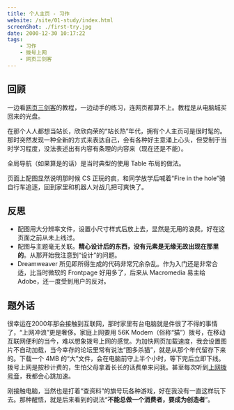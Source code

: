 ```yaml
---
title: 个人主页 - 习作
website: /site/01-study/index.html
screenShot: ./first-try.jpg
date: 2000-12-30 10:17:22
tags:
    - 习作
    - 拨号上网
    - 网页三剑客
---
```


## 回顾
一边看[网页三剑客](https://baike.baidu.com/item/%E7%BD%91%E9%A1%B5%E4%B8%89%E5%89%91%E5%AE%A2)的教程，一边动手的练习，连网页都算不上。教程是从电脑城买回来的光盘。

在那个人人都想当站长，欣欣向荣的“站长热”年代，拥有个人主页可是很时髦的。那时突然发现一种全新的方式来表达自己，会有各种好主意涌上心头，但受制于当时学习程度，没法表述出有内容有条理的内容来（现在还是不能）。

全局导航（如果算是的话）是当时典型的使用 Table 布局的做法。

页面上配图显然说明那时候 CS 正玩的疯，和同学放学后喊着“Fire in the hole”骑自行车追逐，回到家里和机器人对战几把可爽快了。

## 反思
- 配图用大分辨率文件，设置小尺寸样式后放上去，显然是无用的浪费。好在这页面之前从未上线过。
- 配图与主题毫无关联。**精心设计后的东西，没有元素是无缘无故出现在那里的**。从那开始我注意到“设计”的问题。
- Dreamweaver 所见即所得生成的代码非常冗余杂乱。作为入门还是非常合适，比当时微软的 Frontpage 好用多了，后来从 Macromedia 易主给 Adobe，还一度受到用户的反对。

## 题外话
很幸运在2000年那会接触到互联网，那时家里有台电脑就是件很了不得的事情了，“上网冲浪”更是奢侈。家庭上网要用 56K Modem（俗称“猫”）拨号，在移动互联网便利的当今，难以想象拨号上网的感觉。为加快网页加载速度，我会设置图片不自动加载，当今幸存的论坛里常有说法“图多杀猫”，就是从那个年代留存下来的。下载一个 4MB 的“大”文件，会在电脑前守上半个小时，等下完后立即下线。拨号上网是按秒计费的，生怕父母拿着长长的话费单来问我。甚至每次听到[上网拨号音](https://www.bilibili.com/video/av3631978/)，我都会心跳加速。

刚接触电脑，当然也是打着“查资料”的旗号玩各种游戏，好在我没有一直这样玩下去。那种醒悟，就是后来看到的说法“**不能总做一个消费者，要成为创造者**”。
